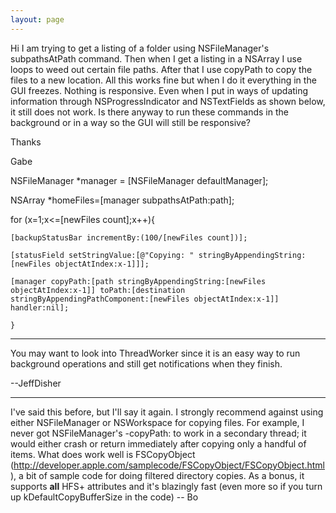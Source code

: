 ```yaml
---
layout: page
---
```


Hi I am trying to get a listing of a folder using NSFileManager's subpathsAtPath command.  Then when I get a listing in a NSArray I use loops to weed out certain file paths.  After that I use copyPath to copy the files to a new location.  All this works fine but when I do it everything in the GUI freezes.  Nothing is responsive.  Even when I put in ways of updating information through NSProgressIndicator and NSTextFields as shown below, it still does not work.  Is there anyway to run these commands in the background or in a way so the GUI will still be responsive?


Thanks

Gabe

NSFileManager *manager = [NSFileManager defaultManager];
	
NSArray *homeFiles=[manager subpathsAtPath:path];

for (x=1;x<=[newFiles count];x++){

	[backupStatusBar incrementBy:(100/[newFiles count])];

	[statusField setStringValue:[@"Copying: " stringByAppendingString:[newFiles objectAtIndex:x-1]]];

	[manager copyPath:[path stringByAppendingString:[newFiles objectAtIndex:x-1]] toPath:[destination stringByAppendingPathComponent:[newFiles objectAtIndex:x-1]] handler:nil];

	}

----

You may want to look into ThreadWorker since it is an easy way to run background operations and still get notifications when they finish.

--JeffDisher

----

I've said this before, but I'll say it again.  I strongly recommend against using either NSFileManager or NSWorkspace for copying files.  For example, I never got NSFileManager's     -copyPath: to work in a secondary thread; it would either crash or return immediately after copying only a handful of items.  What does work well is FSCopyObject  (http://developer.apple.com/samplecode/FSCopyObject/FSCopyObject.html ), a bit of sample code for doing filtered directory copies.  As a bonus, it supports **all** HFS+ attributes and it's blazingly fast (even more so if you turn up kDefaultCopyBufferSize in the code)  -- Bo
